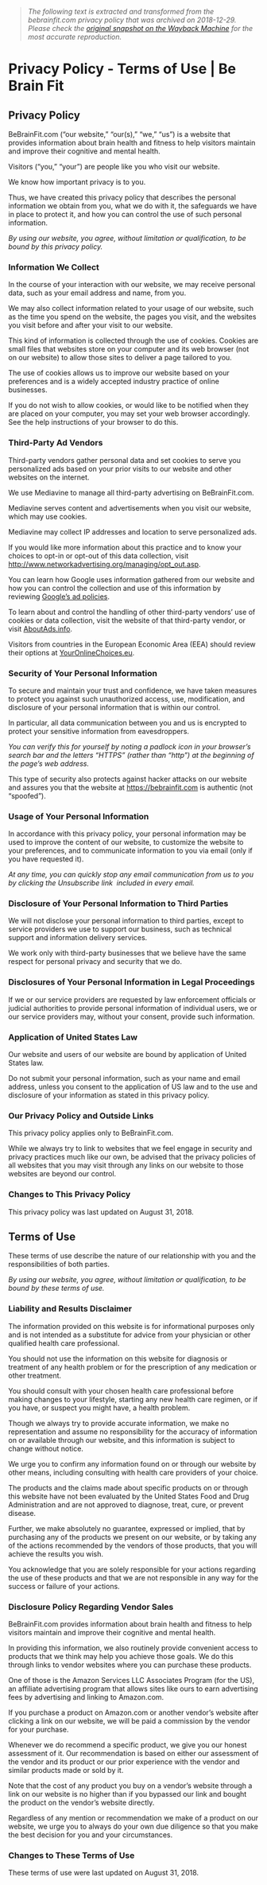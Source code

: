 > *The following text is extracted and transformed from the bebrainfit.com privacy policy that was archived on 2018-12-29. Please check the [original snapshot on the Wayback Machine](https://web.archive.org/web/20181229175753id_/https%3A//bebrainfit.com/privacy-terms) for the most accurate reproduction.*

# Privacy Policy - Terms of Use | Be Brain Fit

[](https://bebrainfit.com/)

## Privacy Policy

BeBrainFit.com (“our website,” “our(s),” “we,” “us”) is a website that provides information about brain health and fitness to help visitors maintain and improve their cognitive and mental health.

Visitors (“you,” “your”) are people like you who visit our website.

We know how important privacy is to you.

Thus, we have created this privacy policy that describes the personal information we obtain from you, what we do with it, the safeguards we have in place to protect it, and how you can control the use of such personal information.

_By using our website, you agree, without limitation or qualification, to be bound by this privacy policy._

### Information We Collect

In the course of your interaction with our website, we may receive personal data, such as your email address and name, from you.

We may also collect information related to your usage of our website, such as the time you spend on the website, the pages you visit, and the websites you visit before and after your visit to our website.

This kind of information is collected through the use of cookies. Cookies are small files that websites store on your computer and its web browser (not on our website) to allow those sites to deliver a page tailored to you.

The use of cookies allows us to improve our website based on your preferences and is a widely accepted industry practice of online businesses.

If you do not wish to allow cookies, or would like to be notified when they are placed on your computer, you may set your web browser accordingly. See the help instructions of your browser to do this.

### Third-Party Ad Vendors

Third-party vendors gather personal data and set cookies to serve you personalized ads based on your prior visits to our website and other websites on the internet.

We use Mediavine to manage all third-party advertising on BeBrainFit.com.

Mediavine serves content and advertisements when you visit our website, which may use cookies.

Mediavine may collect IP addresses and location to serve personalized ads.

If you would like more information about this practice and to know your choices to opt-in or opt-out of this data collection, visit <http://www.networkadvertising.org/managing/opt_out.asp>.

You can learn how Google uses information gathered from our website and how you can control the collection and use of this information by reviewing [Google’s ad policies](https://policies.google.com/technologies/partner-sites).

To learn about and control the handling of other third-party vendors’ use of cookies or data collection, visit the website of that third-party vendor, or visit [AboutAds.info](http://www.aboutads.info/).

Visitors from countries in the European Economic Area (EEA) should review their options at [YourOnlineChoices.eu](http://youronlinechoices.eu/).

### Security of Your Personal Information

To secure and maintain your trust and confidence, we have taken measures to protect you against such unauthorized access, use, modification, and disclosure of your personal information that is within our control.

In particular, all data communication between you and us is encrypted to protect your sensitive information from eavesdroppers.

_You can verify this for yourself by noting a padlock icon in your browser’s search bar and the letters “HTTPS” (rather than “http”) at the beginning of the page’s web address._

This type of security also protects against hacker attacks on our website and assures you that the website at https://bebrainfit.com is authentic (not “spoofed”).

### Usage of Your Personal Information

In accordance with this privacy policy, your personal information may be used to improve the content of our website, to customize the website to your preferences, and to communicate information to you via email (only if you have requested it).

_At any time, you can quickly stop any email communication from us to you by clicking the Unsubscribe link  included in every email._

### Disclosure of Your Personal Information to Third Parties

We will not disclose your personal information to third parties, except to service providers we use to support our business, such as technical support and information delivery services.

We work only with third-party businesses that we believe have the same respect for personal privacy and security that we do.

### Disclosures of Your Personal Information in Legal Proceedings

If we or our service providers are requested by law enforcement officials or judicial authorities to provide personal information of individual users, we or our service providers may, without your consent, provide such information.

### Application of United States Law

Our website and users of our website are bound by application of United States law.

Do not submit your personal information, such as your name and email address, unless you consent to the application of US law and to the use and disclosure of your information as stated in this privacy policy.

### Our Privacy Policy and Outside Links

This privacy policy applies only to BeBrainFit.com.

While we always try to link to websites that we feel engage in security and privacy practices much like our own, be advised that the privacy policies of all websites that you may visit through any links on our website to those websites are beyond our control.

### Changes to This Privacy Policy

This privacy policy was last updated on August 31, 2018.

## Terms of Use

These terms of use describe the nature of our relationship with you and the responsibilities of both parties.

_By using our website, you agree, without limitation or qualification, to be bound by these terms of use._

### Liability and Results Disclaimer

The information provided on this website is for informational purposes only and is not intended as a substitute for advice from your physician or other qualified health care professional.

You should not use the information on this website for diagnosis or treatment of any health problem or for the prescription of any medication or other treatment.

You should consult with your chosen health care professional before making changes to your lifestyle, starting any new health care regimen, or if you have, or suspect you might have, a health problem.

Though we always try to provide accurate information, we make no representation and assume no responsibility for the accuracy of information on or available through our website, and this information is subject to change without notice.

We urge you to confirm any information found on or through our website by other means, including consulting with health care providers of your choice.

The products and the claims made about specific products on or through this website have not been evaluated by the United States Food and Drug Administration and are not approved to diagnose, treat, cure, or prevent disease.

Further, we make absolutely no guarantee, expressed or implied, that by purchasing any of the products we present on our website, or by taking any of the actions recommended by the vendors of those products, that you will achieve the results you wish.

You acknowledge that you are solely responsible for your actions regarding the use of these products and that we are not responsible in any way for the success or failure of your actions.

### Disclosure Policy Regarding Vendor Sales

BeBrainFit.com provides information about brain health and fitness to help visitors maintain and improve their cognitive and mental health.

In providing this information, we also routinely provide convenient access to products that we think may help you achieve those goals. We do this through links to vendor websites where you can purchase these products.

One of those is the Amazon Services LLC Associates Program (for the US), an affiliate advertising program that allows sites like ours to earn advertising fees by advertising and linking to Amazon.com.

If you purchase a product on Amazon.com or another vendor’s website after clicking a link on our website, we will be paid a commission by the vendor for your purchase.

Whenever we do recommend a specific product, we give you our honest assessment of it. Our recommendation is based on either our assessment of the vendor and its product or our prior experience with the vendor and similar products made or sold by it.

Note that the cost of any product you buy on a vendor’s website through a link on our website is no higher than if you bypassed our link and bought the product on the vendor’s website directly.

Regardless of any mention or recommendation we make of a product on our website, we urge you to always do your own due diligence so that you make the best decision for you and your circumstances.

### Changes to These Terms of Use

These terms of use were last updated on August 31, 2018.
